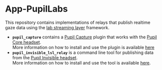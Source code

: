 # App-PupilLabs

This repository contains implementations of relays that publish realtime gaze data using the [lab streaming layer](https://github.com/sccn/labstreaminglayer) framework.

- **`pupil_capture`** contains a [Pupil Capture][pupil-capture-app] plugin that works with the [Pupil Core headset][pupil-core-headset].  
More information on how to install and use the plugin is available [here][pupil-core-lsl-readme]
- **`pupil_invisible_lsl_relay`** is a command line tool for publishing data from the [Pupil Invisible headset][pupil-invisible-headset-and-app].  
More information on how to install and use the tool is available [here][pupil-invisible-lsl-readme].


[pupil-capture-app]: https://docs.pupil-labs.com/core
[pupil-core-headset]: https://docs.pupil-labs.com/core/hardware
[pupil-invisible-headset-and-app]: https://docs.pupil-labs.com/invisible
[pupil-core-lsl-readme]: https://github.com/labstreaminglayer/App-PupilLabs/blob/master/pupil_capture/README.md
[pupil-invisible-lsl-readme]: https://github.com/labstreaminglayer/App-PupilLabs/blob/master/pupil_invisible_lsl_relay/README.md
